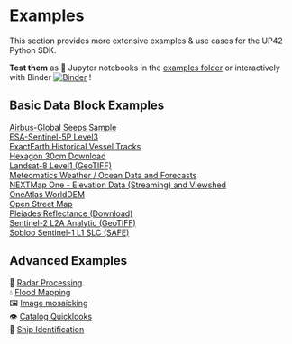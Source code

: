 # Examples

This section provides more extensive examples & use cases for the UP42 Python SDK. 

**Test them** as :orange_book: Jupyter notebooks in the [examples folder](https://github.com/up42/up42-py/tree/master/examples) or
interactively with Binder [![Binder](https://mybinder.org/badge_logo.svg)](https://mybinder.org/v2/gh/up42/up42-py/master?filepath=examples) !

## Basic Data Block Examples
[Airbus-Global Seeps Sample](https://sdk.up42.com/examples/data-block-examples/airbus-globalseeps)  
[ESA-Sentinel-5P Level3](https://sdk.up42.com/examples/data-block-examples/esa-sentinel5p-l3-example)  
[ExactEarth Historical Vessel Tracks](https://sdk.up42.com/examples/data-block-examples/exactearth-hvt)  
[Hexagon 30cm Download](https://sdk.up42.com/examples/data-block-examples/hexagon-hxgn-content-30cm-download-example)  
[Landsat-8 Level1 (GeoTIFF)](https://sdk.up42.com/examples/data-block-examples/landsat8-geotiff-example)  
[Meteomatics Weather / Ocean Data and Forecasts](https://sdk.up42.com/examples/data-block-examples/meteomatics-example)  
[NEXTMap One - Elevation Data (Streaming) and Viewshed](https://sdk.up42.com/examples/data-block-examples/nextmapone-viewshed-data-example)    
[OneAtlas WorldDEM](https://sdk.up42.com/examples/data-block-examples/oneatlas-worlddem-12m-example)  
[Open Street Map](https://sdk.up42.com/examples/data-block-examples/osm-example)  
[Pleiades Reflectance (Download)](https://sdk.up42.com/examples/data-block-examples/pleiades-download-example)  
[Sentinel-2 L2A Analytic (GeoTIFF)](https://sdk.up42.com/examples/data-block-examples/sentinel2-l2-a-geotiff-example)  
[Sobloo Sentinel-1 L1 SLC (SAFE)](https://sdk.up42.com/examples/data-block-examples/sobloo-sentinel1-l1-example)      

## Advanced Examples
:satellite: [Radar Processing](https://sdk.up42.com/examples/radar_processing_1/)  
:droplet: [Flood Mapping](https://sdk.up42.com/examples/flood_mapping/)  
🖼️ [Image mosaicking](https://github.com/up42/mosaicking)  
:eye: [Catalog Quicklooks](https://sdk.up42.com/examples/catalog-quicklooks/)  
:ship: [Ship Identification](https://sdk.up42.com/examples/ship-identification) 
